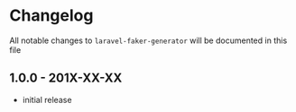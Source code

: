 # Changelog

All notable changes to `laravel-faker-generator` will be documented in this file

## 1.0.0 - 201X-XX-XX

- initial release
